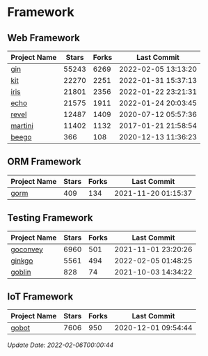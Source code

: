 # Framework

## Web Framework
| Project Name | Stars | Forks | Last Commit |
| ------------ | ----- | ----- | ----------- |
| [gin](https://github.com/gin-gonic/gin) | 55243 | 6269 | 2022-02-05 13:13:20 |
| [kit](https://github.com/go-kit/kit) | 22270 | 2251 | 2022-01-31 15:37:13 |
| [iris](https://github.com/kataras/iris) | 21801 | 2356 | 2022-01-22 23:21:31 |
| [echo](https://github.com/labstack/echo) | 21575 | 1911 | 2022-01-24 20:03:45 |
| [revel](https://github.com/revel/revel) | 12487 | 1409 | 2020-07-12 05:57:36 |
| [martini](https://github.com/go-martini/martini) | 11402 | 1132 | 2017-01-21 21:58:54 |
| [beego](https://github.com/astaxie/beego) | 366 | 108 | 2020-12-13 11:36:23 |

## ORM Framework
| Project Name | Stars | Forks | Last Commit |
| ------------ | ----- | ----- | ----------- |
| [gorm](https://github.com/jinzhu/gorm) | 409 | 134 | 2021-11-20 01:15:37 |

## Testing Framework
| Project Name | Stars | Forks | Last Commit |
| ------------ | ----- | ----- | ----------- |
| [goconvey](https://github.com/smartystreets/goconvey) | 6960 | 501 | 2021-11-01 23:20:26 |
| [ginkgo](https://github.com/onsi/ginkgo) | 5561 | 494 | 2022-02-05 01:48:25 |
| [goblin](https://github.com/franela/goblin) | 828 | 74 | 2021-10-03 14:34:22 |

## IoT Framework
| Project Name | Stars | Forks | Last Commit |
| ------------ | ----- | ----- | ----------- |
| [gobot](https://github.com/hybridgroup/gobot) | 7606 | 950 | 2020-12-01 09:54:44 |

*Update Date: 2022-02-06T00:00:44*